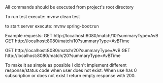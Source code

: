 All commands should be executed from project's root directory

To run test execute:
mvnw clean test

to start server execute:
mvnw spring-boot:run 

Example requests:
GET http://localhost:8080/match/10?summaryType=AvB
GET http://localhost:8080/match/10?summaryType=AvBTime

GET http://localhost:8080/match/20?summaryType=AvB
GET http://localhost:8080/match/20?summaryType=AvBTime

To make it as simple as possible I didn't implement different response/status code when user does not exist.
When use has 0 subscription or does not exist I return empty response with 200.
